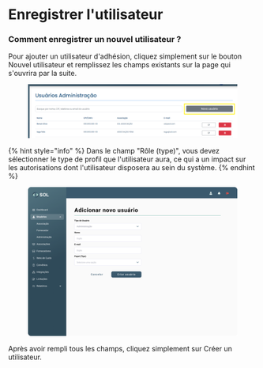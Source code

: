 # Enregistrer l'utilisateur

### Comment enregistrer un nouvel utilisateur ?

Pour ajouter un utilisateur d'adhésion, cliquez simplement sur le bouton Nouvel utilisateur et remplissez les champs existants sur la page qui s'ouvrira par la suite.

<figure><img src="../../../../.gitbook/assets/image (9).png" alt=""><figcaption></figcaption></figure>

{% hint style="info" %}
Dans le champ "Rôle (type)", vous devez sélectionner le type de profil que l'utilisateur aura, ce qui a un impact sur les autorisations dont l'utilisateur disposera au sein du système.
{% endhint %}

<figure><img src="../../../../.gitbook/assets/Adicionar novo usuário (Administração).png" alt=""><figcaption></figcaption></figure>

Après avoir rempli tous les champs, cliquez simplement sur Créer un utilisateur.
